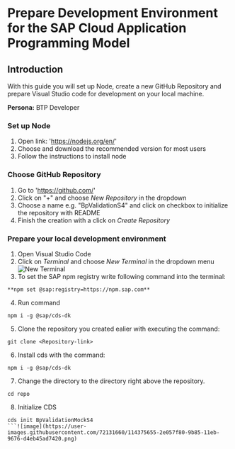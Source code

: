 # Prepare Development Environment for the SAP Cloud Application Programming Model

## Introduction

With this guide you will set up Node, create a new GitHub Repository and prepare Visual Studio code for development on your local machine. 

**Persona:** BTP Developer

### Set up Node

1.	Open link: 'https://nodejs.org/en/'
2.	Choose and download the recommended version for most users
3.	Follow the instructions to install node

### Choose GitHub Repository

1. Go to 'https://github.com/'
2. Click on "+" and choose *New Repository* in the dropdown
3. Choose a name e.g. "BpValidationS4" and click on checkbox to initialize the repository with README
4. Finish the creation with a click on *Create Repository*


### Prepare your local development environment

1.	Open Visual Studio Code	
2.	Click on *Terminal* and choose *New Terminal* in the dropdown menu	
   ![New Terminal](././images/develop-application-1a.png)
3.	To set the SAP npm registry write following command into the terminal: 
```
**npm set @sap:registry=https://npm.sap.com**
```
4. Run command 

```
npm i -g @sap/cds-dk
```

5.	Clone the repository you created ealier with executing the command: 

```
git clone <Repository-link>
```
6.	Install cds with the command: 

```
npm i -g @sap/cds-dk
```
7.	Change the directory to the directory right above the repository. 
```
cd repo
```

8.	Initialize CDS 
```
cds init BpValidationMockS4
```![image](https://user-images.githubusercontent.com/72131660/114375655-2e057f80-9b85-11eb-9676-d4eb45ad7420.png)

